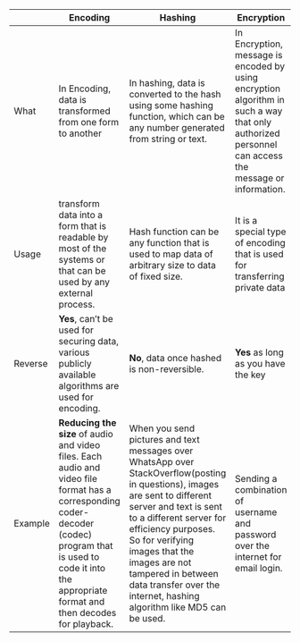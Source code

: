 
|  | Encoding | Hashing  | Encryption |
|--|--|--|--|
| What | In Encoding, data is transformed from one form to another | In hashing, data is converted to the hash using some hashing function, which can be any number generated from string or text. | In Encryption, message is encoded by using encryption algorithm in such a way that only authorized personnel can access the message or information.  |
| Usage | transform data into a form that is readable by most of the systems or that can be used by any external process. | Hash function can be any function that is used to map data of arbitrary size to data of fixed size. | It is a special type of encoding that is used for transferring private data |
| Reverse | **Yes**, can’t be used for securing data, various publicly available algorithms are used for encoding. | **No**, data once hashed is non-reversible. | **Yes** as long as you have the key |
| Example | **Reducing the size**  of audio and video files. Each audio and video file format has a corresponding coder-decoder (codec) program that is used to code it into the appropriate format and then decodes for playback. | When you send pictures and text messages over WhatsApp over StackOverflow(posting in questions), images are sent to different server and text is sent to a different server for efficiency purposes. So for verifying images that the images are not tampered in between data transfer over the internet, hashing algorithm like MD5 can be used. | Sending a combination of username and password over the internet for email login. |


<!--stackedit_data:
eyJoaXN0b3J5IjpbLTE5MTgzNDc3MzFdfQ==
-->
